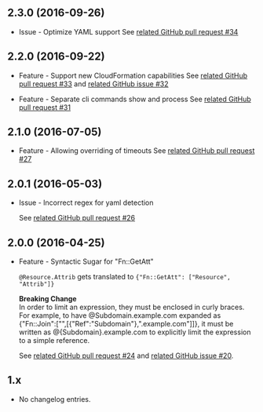 2.3.0 (2016-09-26)
------------------
* Issue - Optimize YAML support
  See [related GitHub pull request #34](https://github.com/AutoScout24/autostacker24/pull/34) 

2.2.0 (2016-09-22)
------------------
* Feature - Support new CloudFormation capabilities
  See [related GitHub pull request #33](https://github.com/AutoScout24/autostacker24/pull/33) and [related GitHub issue #32](https://github.com/AutoScout24/autostacker24/issues/32)

* Feature - Separate cli commands show and process
  See [related GitHub pull request #31](https://github.com/AutoScout24/autostacker24/pull/31)

2.1.0 (2016-07-05)
------------------
* Feature - Allowing overriding of timeouts
  See [related GitHub pull request #27](https://github.com/AutoScout24/autostacker24/pull/27)

2.0.1 (2016-05-03)
------------------
* Issue - Incorrect regex for yaml detection

  See [related GitHub pull request #26](https://github.com/AutoScout24/autostacker24/pull/26)


2.0.0 (2016-04-25)
------------------

* Feature - Syntactic Sugar for "Fn::GetAtt"

  `@Resource.Attrib` gets translated to `{"Fn::GetAtt": ["Resource", "Attrib"]}`

  __Breaking Change__  
  In order to limit an expression, they must be enclosed in curly braces. For example, to have @Subdomain.example.com expanded as {"Fn::Join":["",[{"Ref":"Subdomain"},".example.com"]]}, it must be written as @{Subdomain}.example.com to explicitly limit the expression to a simple reference.

  See [related GitHub pull request #24](https://github.com/AutoScout24/autostacker24/pull/24) and [related GitHub issue #20](https://github.com/AutoScout24/autostacker24/issues/20).


1.x
------------------

* No changelog entries.
